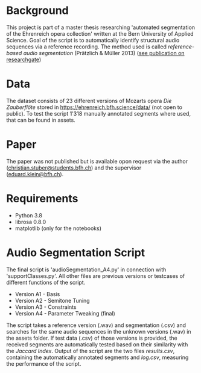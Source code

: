 # Background
This project is part of a master thesis researching 'automated segmentation of the Ehrenreich opera collection' written at the Bern University of Applied Science. Goal of the script is to automatically identify  structural audio sequences via a reference recording. The method used is called *reference-based audio segmentation* (Prätzlich & Müller 2013) ([see publication on researchgate](https://www.researchgate.net/publication/303667411_Freischutz_Digital_a_case_study_for_reference-based_audio_segmentation_of_operas))

# Data
The dataset consists of 23 different versions of Mozarts opera *Die Zauberflöte* stored in https://ehrenreich.bfh.science/data/ (not open to public). To test the script 1'318 manually annotated segments where used, that can be found in assets.

# Paper
The paper was not published but is available opon request via the author (christian.stuber@students.bfh.ch) and the supervisor (eduard.klein@bfh.ch).

# Requirements
* Python 3.8
* librosa 0.8.0
* matplotlib (only for the notebooks)

# Audio Segmentation Script
The final script is 'audioSegmentation_A4.py' in connection with 'supportClasses.py'. All other files are previous versions or testcases of different functions of the script.

* Version A1 - Basis
* Version A2 - Semitone Tuning
* Version A3 - Constraints
* Version A4 - Parameter Tweaking (final)

The script takes a reference version (.wav) and segmentation (.csv) and searches for the same audio sequences in the unknown versions (.wav) in the assets folder. If test data (.csv) of those versions is provided, the received segments are automatically tested based on their similarity with the *Jaccard Index*. Output of the script are the two files *results.csv*, containing the automatically annotated segments and *log.csv*, measuring the performance of the script.
